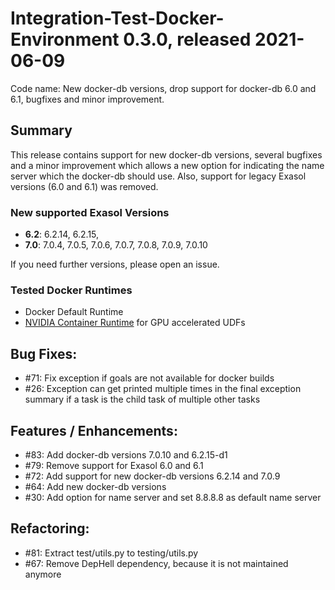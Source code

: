 # Integration-Test-Docker-Environment 0.3.0, released 2021-06-09

Code name: New docker-db versions, drop support for docker-db 6.0 and 6.1, bugfixes and minor improvement.

## Summary

This release contains support for new docker-db versions, several bugfixes and a minor improvement which allows a new option for indicating the name server which the docker-db should use. Also, support for legacy Exasol versions (6.0 and 6.1) was removed. 

### New supported Exasol Versions

* **6.2**: 6.2.14, 6.2.15,
* **7.0**: 7.0.4, 7.0.5, 7.0.6, 7.0.7, 7.0.8, 7.0.9, 7.0.10

If you need further versions, please open an issue.

### Tested Docker Runtimes

- Docker Default Runtime
- [NVIDIA Container Runtime](https://github.com/NVIDIA/nvidia-container-runtime) for GPU accelerated UDFs

## Bug Fixes:

 - #71: Fix exception if goals are not available for docker builds
 - #26: Exception can get printed multiple times in the final exception summary if a task is the child task of multiple other tasks

## Features / Enhancements:
    
   - #83: Add docker-db versions 7.0.10 and 6.2.15-d1
   - #79: Remove support for Exasol 6.0 and 6.1
   - #72: Add support for new docker-db versions 6.2.14 and 7.0.9
   - #64: Add new docker-db versions
   - #30: Add option for name server and set 8.8.8.8 as default name server

## Refactoring:
  
  - #81: Extract test/utils.py to testing/utils.py
  - #67: Remove DepHell dependency, because it is not maintained anymore


